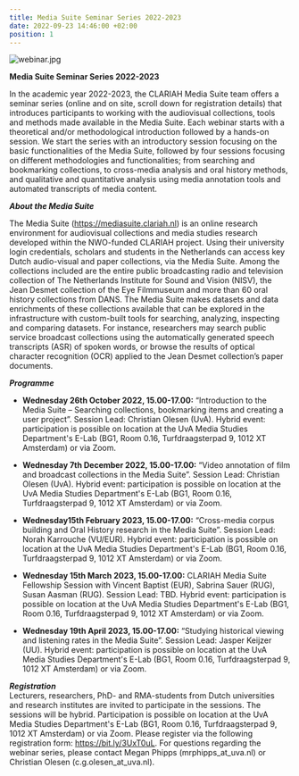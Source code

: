 ```yaml
---
title: Media Suite Seminar Series 2022-2023
date: 2022-09-23 14:46:00 +02:00
position: 1
---
```


![webinar.jpg](/uploads/webinar.jpg)

**Media Suite Seminar Series 2022-2023**

In the academic year 2022-2023, the CLARIAH Media Suite team offers a seminar series (online and on site, scroll down for registration details) that introduces participants to working with the audiovisual collections, tools and methods made available in the Media Suite. Each webinar starts with a theoretical and/or methodological introduction followed by a hands-on session. We start the series with an introductory session focusing on the basic functionalities of the Media Suite, followed by four sessions focusing on different methodologies and functionalities; from searching and bookmarking collections, to cross-media analysis and oral history methods, and qualitative and quantitative analysis using media annotation tools and automated transcripts of media content.

***About the Media Suite***

The Media Suite (https://mediasuite.clariah.nl) is an online research environment for audiovisual collections and media studies research developed within the NWO-funded CLARIAH project. Using their university login credentials, scholars and students in the Netherlands can access key Dutch audio-visual and paper collections, via the Media Suite. Among the collections included are the entire public broadcasting radio and television collection of The Netherlands Institute for Sound and Vision (NISV), the Jean Desmet collection of the Eye Filmmuseum and more than 60 oral history collections from DANS. The Media Suite makes datasets and data enrichments of these collections available that can be explored in the infrastructure with custom-built tools for searching, analyzing, inspecting and comparing datasets. For instance, researchers may search public service broadcast collections using the automatically generated speech transcripts (ASR) of spoken words, or browse the results of optical character recognition (OCR) applied to the Jean Desmet collection’s paper documents.

***Programme***

* **Wednesday 26th October 2022, 15.00-17.00:** “Introduction to the Media Suite – Searching collections, bookmarking items and creating a user project”. Session Lead: Christian Olesen (UvA). Hybrid event: participation is possible on location at the UvA Media Studies Department's E-Lab (BG1,  Room 0.16, Turfdraagsterpad 9, 1012 XT Amsterdam) or via Zoom.


* **Wednesday 7th December 2022, 15.00-17.00:** “Video annotation of film and broadcast collections in the Media Suite”. Session Lead: Christian Olesen (UvA). Hybrid event: participation is possible on location at the UvA Media Studies Department's E-Lab (BG1,  Room 0.16, Turfdraagsterpad 9, 1012 XT Amsterdam) or via Zoom.


* **Wednesday15th February 2023, 15.00-17.00:** “Cross-media corpus building and Oral History research in the Media Suite”. Session Lead: Norah Karrouche (VU/EUR). Hybrid event: participation is possible on location at the UvA Media Studies Department's E-Lab (BG1,  Room 0.16, Turfdraagsterpad 9, 1012 XT Amsterdam) or via Zoom.


* **Wednesday 15th March 2023, 15.00-17.00:** CLARIAH Media Suite Fellowship Session with Vincent Baptist (EUR), Sabrina Sauer (RUG), Susan Aasman (RUG). Session Lead: TBD. Hybrid event: participation is possible on location at the UvA Media Studies Department's E-Lab (BG1,  Room 0.16, Turfdraagsterpad 9, 1012 XT Amsterdam) or via Zoom.


* **Wednesday 19th April 2023, 15.00-17.00:** “Studying historical viewing and listening rates in the Media Suite”. Session Lead: Jasper Keijzer (UU). Hybrid event: participation is possible on location at the UvA Media Studies Department's E-Lab (BG1,  Room 0.16, Turfdraagsterpad 9, 1012 XT Amsterdam) or via Zoom.

***Registration***\
Lecturers, researchers, PhD- and RMA-students from Dutch universities and research institutes are invited to participate in the sessions. The sessions will be hybrid. Participation is possible on location at the UvA Media Studies Department's E-Lab (BG1,  Room 0.16, Turfdraagsterpad 9, 1012 XT Amsterdam) or via Zoom. Please register via the following registration form: https://bit.ly/3UxT0uL. For questions regarding the webinar series, please contact Megan Phipps (mrphipps_at_uva.nl) or Christian Olesen (c.g.olesen_at_uva.nl).
